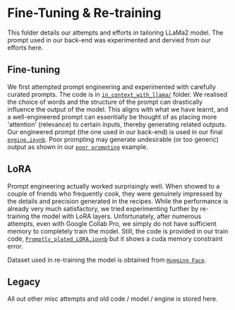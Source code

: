 # Fine-Tuning & Re-training

This folder details our attempts and efforts in tailoring LLaMa2 model. The prompt used in our back-end was experimented and dervied from our efforts here.

## Fine-tuning
We first attempted prompt engineering and experimented with carefully curated prompts. The code is in [`in_context_with_llama/`](./in_context_with_llama/) folder. We realised the choice of words and the structure of the prompt can drastically influence the output of the model. This aligns with what we have learnt, and a well-engineered prompt can essentially be thought of as placing more 'attention' (relevance) to certain inputs, thereby generating related outputs. Our engineered prompt (the one used in our back-end) is used in our final [`engine.ipynb`](./in_context_with_llama/engine.ipynb). Poor prompting may generate undesirable (or too generic) output as shown in our [`poor prompting`](./in_context_with_llama/poor_prompt_example.ipynb) example.

## LoRA
Prompt engineering actually worked surprisingly well. When showed to a couple of friends who frequently cook, they were genuinely impressed by the details and precision generated in the recipes. While the performance is already very much satisfactory, we tried experimenting further by re-training the model with LoRA layers. Unfortunately, after numerous attempts, even with Google Collab Pro, we simply do not have sufficient memory to completely train the model. Still, the code is provided in our train code, [`Promptly_plated_LORA.ipynb`](./lora_train/Promptly_plated_LORA.ipynb) but it shows a cuda memory constraint error.

Dataset used in re-training the model is obtained from [`Hugging Face`](https://huggingface.co/datasets/recipe_nlg).

## Legacy
All out other misc attempts and old code / model / engine is stored here.